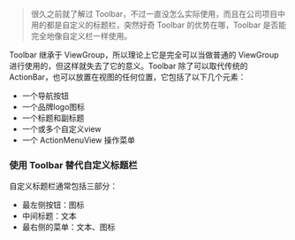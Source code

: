 > 很久之前就了解过 Toolbar，不过一直没怎么实际使用，而且在公司项目中用的都是自定义的标题栏，突然好奇 Toolbar 的优势在哪，Toolbar 是否能完全地像自定义栏一样使用。

Toolbar 继承于 ViewGroup，所以理论上它是完全可以当做普通的 ViewGroup 进行使用的，但这样就失去了它的意义。Toolbar 除了可以取代传统的ActionBar，也可以放置在视图的任何位置，它包括了以下几个元素：

+ 一个导航按钮
+ 一个品牌logo图标
+ 一个标题和副标题
+ 一个或多个自定义view
+ 一个 ActionMenuView 操作菜单



### 使用 Toolbar 替代自定义标题栏

自定义标题栏通常包括三部分：

+ 最左侧按钮：图标
+ 中间标题：文本
+ 最右侧的菜单：文本、图标

